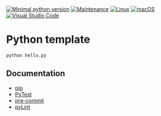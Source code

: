 [![Minimal python version](https://img.shields.io/static/v1?label=python&message=%3E=3.10.0&color)](https://www.python.org)
[![Maintenance](https://img.shields.io/badge/Maintained%3F-yes-green.svg)](https://GitHub.com/stephen-shopopop/python-template/graphs/commit-activity)
[![Linux](https://svgshare.com/i/Zhy.svg)](https://svgshare.com/i/Zhy.svg)
[![macOS](https://svgshare.com/i/ZjP.svg)](https://svgshare.com/i/ZjP.svg)
[![Visual Studio Code](https://img.shields.io/badge/--007ACC?logo=visual%20studio%20code&logoColor=ffffff)](https://code.visualstudio.com/)

# Python template

```
python hello.py
```

## Documentation

- [pip](https://pip.pypa.io/en/stable/user_guide/)
- [PyTest](https://docs.pytest.org/en/7.2.x/)
- [pre-commit](https://pre-commit.com)
- [pyLint](https://pylint.pycqa.org/en/latest/user_guide/installation/index.html)
